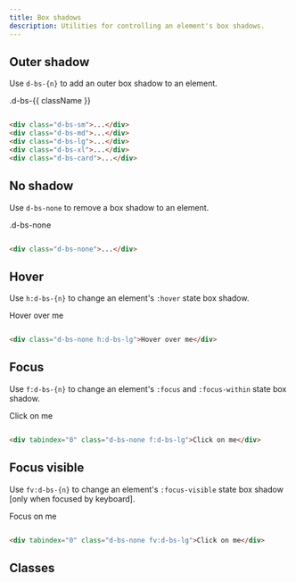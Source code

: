 ```yaml
---
title: Box shadows
description: Utilities for controlling an element's box shadows.
---
```


## Outer shadow

Use `d-bs-{n}` to add an outer box shadow to an element.

<code-well-header class="d-fl-col4 d-g16 d-bgc-neutral-white d-fw-wrap d-p24 d-w100p d-hmn102" custom>
  <div v-for="className in boxShadowSizes" class="d-fl-center d-p16 d-bar8 d-bgc-secondary d-fs-200 d-fw-bold" :class="`d-bs-${className}`">.d-bs-{{ className }}</div>
</code-well-header>

```html

<div class="d-bs-sm">...</div>
<div class="d-bs-md">...</div>
<div class="d-bs-lg">...</div>
<div class="d-bs-xl">...</div>
<div class="d-bs-card">...</div>
```

## No shadow

Use `d-bs-none` to remove a box shadow to an element.

<code-well-header class="d-fl-center d-p24 d-bgc-neutral-white d-w100p d-hmn102" custom>
  <div class="d-fl-center d-p16 d-bar8 d-bgc-secondary d-fs-200 d-fw-bold d-bs-none">.d-bs-none</div>
</code-well-header>

```html

<div class="d-bs-none">...</div>
```

## Hover

Use `h:d-bs-{n}` to change an element's `:hover` state box shadow.

<code-well-header class="d-fl-center d-p24 d-bgc-neutral-white d-w100p d-hmn102" custom>
  <div class="d-fl-center d-p16 d-bar8 d-bgc-secondary d-fs-200 d-fw-bold d-bs-none h:d-bs-lg">Hover over me</div>
</code-well-header>

```html

<div class="d-bs-none h:d-bs-lg">Hover over me</div>
```

## Focus

Use `f:d-bs-{n}` to change an element's `:focus` and `:focus-within` state box shadow.

<code-well-header class="d-fl-center d-p24 d-bgc-neutral-white d-w100p d-hmn102" custom>
  <div tabindex="0" class="d-fl-center d-p16 d-bar8 d-bgc-secondary d-fs-200 d-fw-bold d-bs-none f:d-bs-lg">Click on me</div>
</code-well-header>

```html

<div tabindex="0" class="d-bs-none f:d-bs-lg">Click on me</div>
```

## Focus visible

Use `fv:d-bs-{n}` to change an element's `:focus-visible` state box shadow [only when focused by keyboard].

<code-well-header class="d-fl-center d-p24 d-bgc-neutral-white d-w100p d-hmn102" custom>
  <div tabindex="0" class="d-fl-center d-p16 d-bar8 d-bgc-secondary d-fs-200 d-fw-bold d-bs-none fv:d-bs-lg">Focus on me</div>
</code-well-header>

```html

<div tabindex="0" class="d-bs-none fv:d-bs-lg">Click on me</div>
```

## Classes

<utility-class-table>
  <template #content>
    <tbody>
      <tr v-for="size in boxShadowSizes">
        <th scope="row" class="d-code--sm d-fc-purple-400">.d-bs-{{ size }}</th>
        <td v-if="size !== 'card'" class="d-code--sm">
            box-shadow: var(--dt-shadow-{{ size }}-0-x) var(--dt-shadow-{{ size }}-0-y) var(--dt-shadow-{{ size }}-0-blur) var(--dt-shadow-{{ size }}-0-spread) var(--dt-shadow-{{ size }}-0-color) !important;
        </td>
        <td v-else class="d-code--sm">
            box-shadow: var(--dt-shadow-card-0-x) var(--dt-shadow-card-0-y) var(--dt-shadow-card-0-blur) var(--dt-shadow-card-0-spread) var(--dt-shadow-card-0-color),<br/>
            var(--dt-shadow-card-1-x) var(--dt-shadow-card-1-y) var(--dt-shadow-card-1-blur) var(--dt-shadow-card-1-spread) var(--dt-shadow-card-1-color),<br/>
            var(--dt-shadow-card-2-x) var(--dt-shadow-card-2-y) var(--dt-shadow-card-2-blur) var(--dt-shadow-card-2-spread) var(--dt-shadow-card-2-color)<br/>
            !important
        </td>
      </tr>
      <tr>
        <th scope="row" class="d-code--sm d-fc-purple-400">.d-bs-none</th>
        <td class="d-code--sm">box-shadow: none !important;</td>
      </tr>
      <tr>
        <th scope="row" class="d-code--sm d-fc-purple-400">.d-bs-unset</th>
        <td class="d-code--sm">box-shadow: unset !important;</td>
      </tr>
    </tbody>
  </template>
</utility-class-table>

<script setup>
const boxShadowSizes = ['sm', 'md', 'lg', 'xl', 'card'];
</script>
